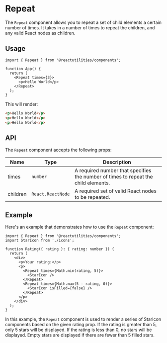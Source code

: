 # Repeat

The `Repeat` component allows you to repeat a set of child elements a certain number of times. It takes in a number of times to repeat the children, and any valid React nodes as children.

## Usage

```tsx
import { Repeat } from '@reactutilities/components';

function App() {
  return (
    <Repeat times={3}>
      <p>Hello World</p>
    </Repeat>
  );
}
```

This will render:

```html
<p>Hello World</p>
<p>Hello World</p>
<p>Hello World</p>
```

## API

The `Repeat` component accepts the following props:

|Name|Type|Description|
|---|---|---|
|times|`number`|A required number that specifies the number of times to repeat the child elements.|
|children|`React.ReactNode`|A required set of valid React nodes to be repeated.|

## Example

Here's an example that demonstrates how to use the `Repeat` component:

```tsx
import { Repeat } from '@reactutilities/components';
import StarIcon from './icons';

function Rating({ rating }: { rating: number }) {
  return (
    <div>
      <p>Your rating:</p>
      <p>
        <Repeat times={Math.min(rating, 5)}>
          <StarIcon />
        </Repeat>
        <Repeat times={Math.max(5 - rating, 0)}>
          <StarIcon isFilled={false} />
        </Repeat>
      </p>
    </div>
  );
}
```

In this example, the `Repeat` component is used to render a series of StarIcon components based on the given rating prop. If the rating is greater than 5, only 5 stars will be displayed. If the rating is less than 0, no stars will be displayed. Empty stars are displayed if there are fewer than 5 filled stars.
